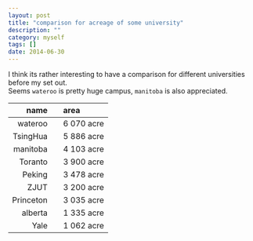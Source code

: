 ```yaml
---
layout: post
title: "comparison for acreage of some university"
description: ""
category: myself
tags: []
date: 2014-06-30
---
```

I think its rather interesting to have a comparison for different universities before my set out.   
Seems `wateroo` is pretty huge campus, `manitoba` is also appreciated.  



name| |area
---:|--|:---
wateroo  || 6 070 acre
TsingHua | |5 886 acre
manitoba| | 4 103 acre
Toranto ||  3 900 acre
Peking   ||  3 478 acre
ZJUT    || 3 200 acre
Princeton  ||  3 035 acre
alberta ||  1 335 acre
Yale   || 1 062 acre

